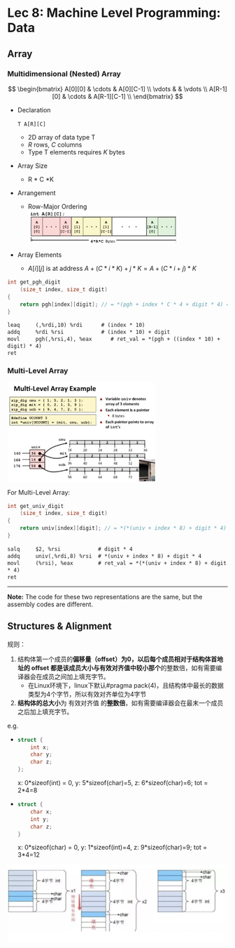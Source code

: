 # Lec 8: Machine Level Programming: Data

## Array

### Multidimensional (Nested) Array

$$
\begin{bmatrix}
A[0][0] & \cdots & A[0][C-1] \\
\vdots  &        & \vdots    \\
A[R-1][0] & \cdots & A[R-1][C-1] \\
\end{bmatrix}
$$

- Declaration

  `T A[R][C]`

  - 2D array of data type T
  - $R$ rows, $C$ columns
  - Type T elements requires $K$ bytes

- Array Size

  - R * C *K

- Arrangement

  - Row-Major Ordering
    <img src="img/image-20240119233723666.png" alt="image-20240119233723666" style="zoom:33%;" />

- Array Elements
  - $A[i][j]$ is at address $A + (C * i * K) + j * K = A + (C * i + j) * K$

```c
int get_pgh_digit
    (size_t index, size_t digit)
{
    return pgh[index][digit]; // = *(pgh + index * C * 4 + digit * 4) = *(pgh + (index * C + digit) * 4)
}
```



```assembly
leaq     (,%rdi,10) %rdi      # (index * 10)
addq     %rdi %rsi            # (index * 10) + digit
movl     pgh(,%rsi,4), %eax      # ret_val = *(pgh + ((index * 10) + digit) * 4)
ret
```



### Multi-Level Array

<img src="img/image-20240119235907354.png" alt="image-20240119235907354" style="zoom:33%;" />

For Multi-Level Array:

```c
int get_univ_digit
    (size_t index, size_t digit)
{
    return univ[index][digit]; // = *(*(univ + index * 8) + digit * 4)
}
```



```assembly
salq     $2, %rsi            # digit * 4
addq     univ(,%rdi,8) %rsi  # *(univ + index * 8) + digit * 4
movl     (%rsi), %eax        # ret_val = *(*(univ + index * 8) + digit * 4)
ret
```

---

**Note:** The code for these two representations are the same, but the assembly codes are different.

## Structures & Alignment

规则：

1. 结构体第一个成员的**偏移量（offset）**为0，以后每个成员相对于结构体首地址的 offset 都是**该成员大小与有效对齐值中较小那个**的整数倍，如有需要编译器会在成员之间加上填充字节。
   - 在Linux环境下，linux下默认#pragma pack(4)，且结构体中最长的数据类型为4个字节，所以有效对齐单位为4字节
2. **结构体的总大小**为 有效对齐值 的**整数倍**，如有需要编译器会在最末一个成员之后加上填充字节。

e.g.

- ```c
  struct {
      int x;
      char y;
      char z;
  };
  ```

  x: 0\*sizeof(int) = 0, y: 5\*sizeof(char)=5, z: 6\*sizeof(char)=6; tot = 2*4=8

- ```c
  struct {
      char x;
      int y;
      char z;
  }
  ```

  x: 0\*sizeof(char) = 0, y: 1\*sizeof(int)=4, z: 9\*sizeof(char)=9; tot = 3*4=12

<img src="img/v2-86c644ce29b1e2d3858380aaa631cc1d_1440w.webp" alt="img" style="zoom:50%;" />

